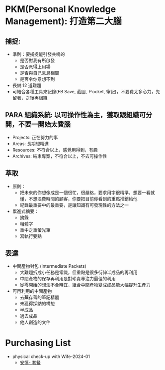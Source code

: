 # PKM(Personal Knowledge Management): 打造第二大腦
## 捕捉: 
* 準則：要捕捉能引發共鳴的
  * 是否對我有所啟發
  * 是否派得上用場
  * 是否與自己息息相關
  * 是否令你意想不到
* 長備 12 道難題
* 可結合各種工具來記錄(FB Save, 截圖, Ｐocket, 筆記)，不要費太多心力，先留著，之後再組織


## PARA 組織系統: 以可操作性為主，獲取跟組織可分開，不要一開始太費腦
* Projects: 正在努力的事
* Areas: 長期想精進
* Resources: 不符合以上，感覺用得到，有趣
* Archives: 結束專案，不符合以上，不去可操作性


## 萃取
* 原則：
  * 把未來的你想像成是一個很忙，很嚴格，要求用字很精準，想要一看就懂，不想浪費時間的顧客，你要把目前你看到的重點推銷給他
  * 紀錄最重要中的最重要，是讓知識有可發現性的方法之一
* 累進式摘要：
  * 摘錄
  * 粗體字
  * 重中之重螢光筆
  * 寫執行要點

## 表達
* 中間產物封包 (Intermediate Packets)
  * 大難題拆成小任務是常識，但重點是很多衍伸半成品的再利用
  * 中間產物的保存再利用是對珍貴專注力最佳的利用
  * 從零開始的想法不合時宜，組合中間產物變成成品能大幅提升生產力
* 可再利用的中間產物
  * 去蕪存菁的筆記精髓
  * 未獲得採納的構想
  * 半成品
  * 過去成品
  * 他人創造的文件


# Purchasing List
* physical check-up with Wife-2024-01
  * [安慎- 套餐](https://www.ansn-health.com.tw/health.php)
